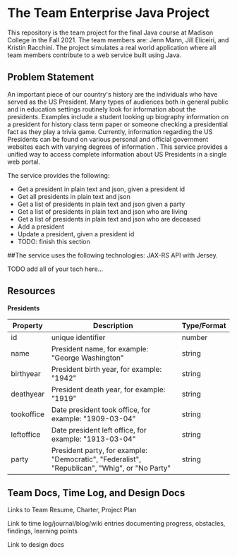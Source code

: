 # The Team Enterprise Java Project

This repository is the team project for the final Java course at Madison College in the Fall 2021. The team members are: Jenn Mann, Jill Eliceiri, and Kristin Racchini. The project simulates a real world application where all team members contribute to a web service built using Java.
## Problem Statement
An important piece of our country's history are the individuals who have served as the US President. Many types of audiences both in general public and in education settings routinely look for information about the presidents. Examples include a student looking up biography information on a president for history class term paper or someone checking a presidential fact as they play a trivia game.  Currently, information regarding the US Presidents can be found on various personal and official government websites each with varying degrees of information . This service provides a unified way to access complete information about US Presidents in a single web portal.  

The service provides the following:

* Get a president in plain text and json, given a president id
* Get all presidents in plain text and json
* Get a list of presidents in plain text and json given a party
* Get a list of presidents in plain text and json who are living
* Get a list of presidents in plain text and json who are deceased
* Add a president
* Update a president, given a president id
* TODO: finish this section

##The service uses the following technologies:
JAX-RS API with Jersey.

TODO add all of your tech here...

## Resources
**Presidents**

| Property  | Description   |  Type/Format |
|---|---|---|
| id   | unique identifier  | number  |
| name  | President name, for example: "George Washington"  | string  |
| birthyear  | President birth year, for example: "1942"  | string  |
| deathyear  | President death year, for example: "1919"  | string  |
| tookoffice  | Date president took office, for example: "1909-03-04"  | string  |
| leftoffice  | Date president left office, for example: "1913-03-04"  | string  |
| party  | President party, for example: "Democratic", "Federalist", "Republican", "Whig", or "No Party"  | string  |



## Team Docs, Time Log, and Design Docs
Links to Team Resume, Charter, Project Plan

Link to time log/journal/blog/wiki entries documenting progress, obstacles, findings, learning points

Link to design docs